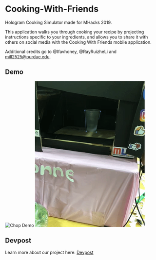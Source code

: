 # Cooking-With-Friends

Hologram Cooking Simulator made for MHacks 2019.

This application walks you through cooking your recipe by projecting
instructions specific to your ingredients, and allows you to share it with
others on social media with the Cooking With Friends mobile application.

Additional credits go to @Ifavhoney, @RayRuizheLi and mill2525@purdue.edu.

## Demo

![Chop Demo](demo/Chop.gif)
![Fill Demo](demo/Fill.gif)

## Devpost

Learn more about our project here:
[Devpost](https://devpost.com/software/cooking-with-friends)
